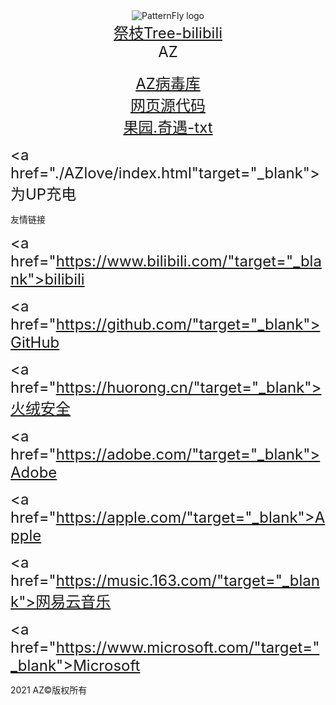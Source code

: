 <html>
<head>
<meta http-equiv="Content-Type" content="text/html; charset=utf-8"/>

</head>
	</body>

         
           
            
                
              
  
  <div class="jumbotron">
    <div class="container">
      <div class="splash">
        <div class="content">
          <center><img src="./az.png" tppabs="" alt="PatternFly logo" id="qq" class="wow fadeInDown animated"
          style="visibility: visible; animation-name: fadeInDown;"></center>

<center><font size="5"><a href="https://space.bilibili.com/435660813"target="_blank">祭枝Tree-bilibili</a></font> </center>

<center><font size="5">AZ</font></center>
<br/>

<center><font size="5"><a href="./AZerror/index.html"target="_blank">AZ病毒库</a></font> </center>

<center><font size="5"><a href="./AZWeb.rar"download="AZWeb.rar">网页源代码</a></font> </center>

<center><font size="5"><a href="./Orchard. Adventure.txt"download="Orchard. Adventure.txt"></a></font> </center>

<center><font size="5"><a href="./AZOrchardAdventure.rar"download="AZOrchardAdventure.txt">果园.奇遇-txt</a></font> </center>

<font size="5"><a href="./AZlove/index.html"target="_blank">为UP充电</a></font>

<p>友情链接</p>

<font size="5"><a href="https://www.bilibili.com/"target="_blank">bilibili</a></font>

<font size="5"><a href="https://github.com/"target="_blank">GitHub</a></font>

<font size="5"><a href="https://huorong.cn/"target="_blank">火绒安全</a></font>

<font size="5"><a href="https://adobe.com/"target="_blank">Adobe</a></font><br/>

<font size="5"><a href="https://apple.com/"target="_blank">Apple</a></font>

<font size="5"><a href="https://music.163.com/"target="_blank">网易云音乐</a></font>

<font size="5"><a href="https://www.microsoft.com/"target="_blank">Microsoft</a></font>


<footer>
 <p class="demo">2021 AZ©版权所有</p>


<br/>
<br/>
<br/>
<br/>
<br/>
<br/>
	</body>
		</html>
